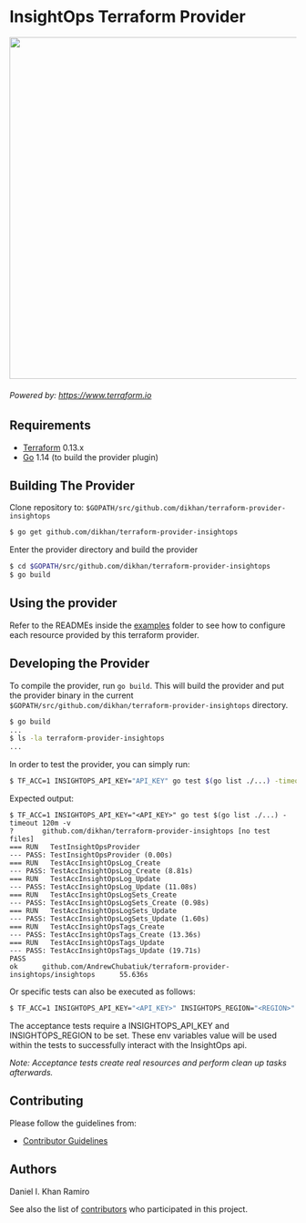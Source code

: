 InsightOps Terraform Provider
=============================

<img src="https://cdn.rawgit.com/hashicorp/terraform-website/master/content/source/assets/images/logo-hashicorp.svg" width="600px">

###### Powered by: https://www.terraform.io

Requirements
------------

-	[Terraform](https://www.terraform.io/downloads.html) 0.13.x
-	[Go](https://golang.org/doc/install) 1.14 (to build the provider plugin)

Building The Provider
---------------------

Clone repository to: `$GOPATH/src/github.com/dikhan/terraform-provider-insightops`

```sh
$ go get github.com/dikhan/terraform-provider-insightops
```

Enter the provider directory and build the provider

```sh
$ cd $GOPATH/src/github.com/dikhan/terraform-provider-insightops
$ go build
```

Using the provider
------------------

Refer to the READMEs inside the [examples](https://github.com/AndrewChubatiuk/terraform-provider-insightops/examples) folder to
see how to configure each resource provided by this terraform provider.

Developing the Provider
-----------------------

To compile the provider, run `go build`. This will build the provider and put the provider binary in the current
`$GOPATH/src/github.com/dikhan/terraform-provider-insightops` directory.

```sh
$ go build
...
$ ls -la terraform-provider-insightops
...
```

In order to test the provider, you can simply run:

```sh
$ TF_ACC=1 INSIGHTOPS_API_KEY="API_KEY" go test $(go list ./...) -timeout 120m -v
```
Expected output:

```
$ TF_ACC=1 INSIGHTOPS_API_KEY="<API_KEY>" go test $(go list ./...) -timeout 120m -v
?       github.com/dikhan/terraform-provider-insightops [no test files]
=== RUN   TestInsightOpsProvider
--- PASS: TestInsightOpsProvider (0.00s)
=== RUN   TestAccInsightOpsLog_Create
--- PASS: TestAccInsightOpsLog_Create (8.81s)
=== RUN   TestAccInsightOpsLog_Update
--- PASS: TestAccInsightOpsLog_Update (11.08s)
=== RUN   TestAccInsightOpsLogSets_Create
--- PASS: TestAccInsightOpsLogSets_Create (0.98s)
=== RUN   TestAccInsightOpsLogSets_Update
--- PASS: TestAccInsightOpsLogSets_Update (1.60s)
=== RUN   TestAccInsightOpsTags_Create
--- PASS: TestAccInsightOpsTags_Create (13.36s)
=== RUN   TestAccInsightOpsTags_Update
--- PASS: TestAccInsightOpsTags_Update (19.71s)
PASS
ok      github.com/AndrewChubatiuk/terraform-provider-insightops/insightops      55.636s

```

Or specific tests can also be executed as follows:

```sh
$ TF_ACC=1 INSIGHTOPS_API_KEY="<API_KEY>" INSIGHTOPS_REGION="<REGION>" go test github.com/dikhan/terraform-provider-insightops/insightops -run  ^TestAccInsightOpsTags_Create$ -timeout 120m -v
```

The acceptance tests require a INSIGHTOPS_API_KEY and INSIGHTOPS_REGION to be set. These env variables value will be used within the tests to
successfully interact with the InsightOps api.

*Note: Acceptance tests create real resources and perform clean up tasks afterwards.*

Contributing
------------
Please follow the guidelines from:

 - [Contributor Guidelines](.github/CONTRIBUTING.md)

Authors
-------

Daniel I. Khan Ramiro

See also the list of [contributors](https://github.com/AndrewChubatiuk/terraform-provider-insightops/graphs/contributors) who
participated in this project.
